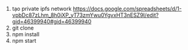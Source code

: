 1. tạo private ipfs network
https://docs.google.com/spreadsheets/d/1-vpbDc87zLhm_8h0iXP_yT73zmYwu0YgvxHT3nESZ9I/edit?gid=46399940#gid=46399940
2. git clone
3. npm install
4. npm start
